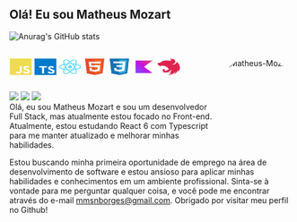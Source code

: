 ## Olá! Eu sou Matheus Mozart

 
  ![Anurag's GitHub stats](https://github-readme-stats.vercel.app/api?username=dark&show_icons=true&theme=tokyonight)
 


<div style="display: inline_block"><br>
  <img align="center" alt="Matheus-Js" height="30" width="40" src="https://raw.githubusercontent.com/devicons/devicon/master/icons/javascript/javascript-plain.svg">
  <img align="center" alt="Matheus-Ts" height="30" width="40" src="https://raw.githubusercontent.com/devicons/devicon/master/icons/typescript/typescript-plain.svg">
  <img align="center" alt="Matheus-React" height="30" width="40" src="https://raw.githubusercontent.com/devicons/devicon/master/icons/react/react-original.svg">
  <img align="center" alt="Matheus-HTML" height="30" width="40" src="https://raw.githubusercontent.com/devicons/devicon/master/icons/html5/html5-original.svg">
  <img align="center" alt="Matheus-CSS" height="30" width="40" src="https://raw.githubusercontent.com/devicons/devicon/master/icons/css3/css3-original.svg">
  <img align="center" alt="Matheus-Python" height="30" width="40" src="https://raw.githubusercontent.com/devicons/devicon/master/icons/kotlin/kotlin-original.svg">
  <img align="center" alt="Matheus-Csharp" height="30" width="40" src="https://raw.githubusercontent.com/devicons/devicon/master/icons/nestjs/nestjs-original.svg">
  <img align="right" alt="Matheus-Mozart" height="150" style="border-radius:50px;" src="https://media.discordapp.net/attachments/467195714745663498/1103784383149781032/SPOILER_berserk.jpg?width=593&height=593">
</div>
  
  ##
 
<div> 
 <a href="https://instagram.com/mt.mozart" target="_blank"><img src="https://img.shields.io/badge/-Instagram-%23E4405F?style=for-the-badge&logo=instagram&logoColor=white" target="_blank"></a>
 <a href = "mailto:mmsnborges@gmail.com"><img src="https://img.shields.io/badge/-Gmail-%23333?style=for-the-badge&logo=gmail&logoColor=white" target="_blank"></a>
  <a href="https://www.linkedin.com/in/matheus-borges-327ba0255/" target="_blank"><img src="https://img.shields.io/badge/-LinkedIn-%230077B5?style=for-the-badge&logo=linkedin&logoColor=white" target="_blank"></a> 
  </div>
  <div>
  Olá, eu sou Matheus Mozart e sou um desenvolvedor Full Stack, mas atualmente estou focado no Front-end. Atualmente, estou estudando React 6 com Typescript para me manter atualizado e melhorar minhas habilidades.

Estou buscando minha primeira oportunidade de emprego na área de desenvolvimento de software e estou ansioso para aplicar minhas habilidades e conhecimentos em um ambiente profissional. Sinta-se à vontade para me perguntar qualquer coisa, e você pode me encontrar através do e-mail mmsnborges@gmail.com. Obrigado por visitar meu perfil no Github!
</div>

